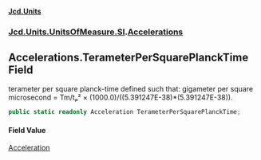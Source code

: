 #### [Jcd.Units](index 'index')
### [Jcd.Units.UnitsOfMeasure.SI](Jcd.Units.UnitsOfMeasure.SI 'Jcd.Units.UnitsOfMeasure.SI').[Accelerations](Accelerations 'Jcd.Units.UnitsOfMeasure.SI.Accelerations')

## Accelerations.TerameterPerSquarePlanckTime Field

terameter per square planck-time defined such that: gigameter per square microsecond = Tm/tₚ² ×
(1000.0)/((5.391247E-38)*(5.391247E-38)).

```csharp
public static readonly Acceleration TerameterPerSquarePlanckTime;
```

#### Field Value
[Acceleration](Acceleration 'Jcd.Units.UnitTypes.Acceleration')